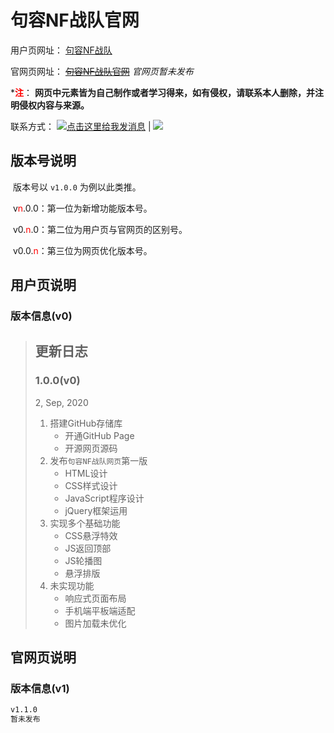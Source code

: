 # 句容NF战队官网

用户页网址： [句容NF战队](https://bencky1017.github.io/JRNF/) 

官网页网址： ~~[句容NF战队官网]()~~  _官网页暂未发布_

\***<font color=red>注</font>**： **网页中元素皆为自己制作或者学习得来，如有侵权，请联系本人删除，并注明侵权内容与来源。** 

联系方式： <a target="_blank" href="http://sighttp.qq.com/authd?IDKEY=8c775db30e4c9c405ac690f37d95ad8ef6e744f7078b02e3"><img border="0"  src="http://wpa.qq.com/imgd?IDKEY=8c775db30e4c9c405ac690f37d95ad8ef6e744f7078b02e3&pic=51" alt="点击这里给我发消息" title="点击这里给我发消息"/></a> | <a target="_blank" href="http://mail.qq.com/cgi-bin/qm_share?t=qm_mailme&email=YwEGDQAIGlJTUlQjEhJNAAwO" style="text-decoration:none;"><img src="http://rescdn.qqmail.com/zh_CN/htmledition/images/function/qm_open/ico_mailme_01.png"/></a> 



## 版本号说明

​		版本号以 `v1.0.0` 为例以此类推。

​		v<font color=red>n</font>.0.0：第一位为新增功能版本号。

​		v0.<font color=red>n</font>.0：第二位为用户页与官网页的区别号。

​		v0.0.<font color=red>n</font>：第三位为网页优化版本号。



## 用户页说明

### 版本信息(v0)



> ## 更新日志
>
> ### 1.0.0(v0)
>
> 2, Sep, 2020
>
> 1. 搭建GitHub存储库
>    + 开通GitHub Page
>    + 开源网页源码
> 2. 发布`句容NF战队网页`第一版
>    + HTML设计
>    + CSS样式设计
>    + JavaScript程序设计
>    + jQuery框架运用
> 3. 实现多个基础功能
>    + CSS悬浮特效
>    + JS返回顶部
>    + JS轮播图
>    + 悬浮排版
> 4. 未实现功能
>    + 响应式页面布局
>    + 手机端平板端适配
>    + 图片加载未优化



## 官网页说明

### 版本信息(v1)

```markdown
v1.1.0
暂未发布
```

